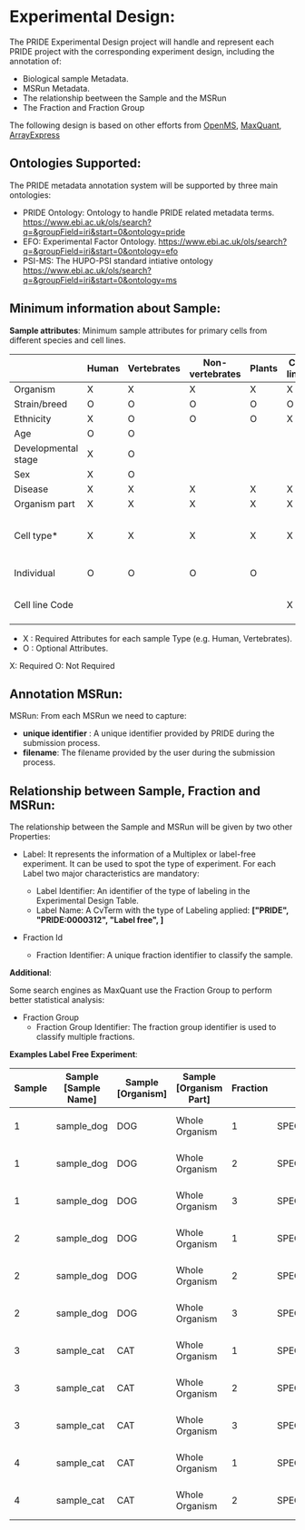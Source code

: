 Experimental Design:
====================

The PRIDE Experimental Design project will handle and represent each PRIDE project with the corresponding experiment design, including the annotation of:

- Biological sample Metadata.
- MSRun Metadata.
- The relationship beetween the Sample and the MSRun
- The Fraction and Fraction Group

The following design is based on other efforts from [OpenMS](external-examples/openms-experimental/OpenMS.md), [MaxQuant](external-examples/maxquant/mqpar-jarnuczak-phospho.xml), [ArrayExpress](external-examples/arrayexpress/ArrayExpress.md)

Ontologies Supported:
---------------------

The PRIDE metadata annotation system will be supported by three main ontologies:

- PRIDE Ontology: Ontology to handle PRIDE related metadata terms. https://www.ebi.ac.uk/ols/search?q=&groupField=iri&start=0&ontology=pride
- EFO: Experimental Factor Ontology. https://www.ebi.ac.uk/ols/search?q=&groupField=iri&start=0&ontology=efo
- PSI-MS: The HUPO-PSI standard intiative ontology https://www.ebi.ac.uk/ols/search?q=&groupField=iri&start=0&ontology=ms



Minimum information about Sample:
---------------------------------

**Sample attributes**: Minimum sample attributes for primary cells from different species and cell lines.


|                      |Human          	  | Vertebrates               | Non-vertebrates | Plants  | Cell lines | Comment |
|----------------------|------------------|---------------------------|-----------------|---------|------------|---------|
|Organism              |X                 |	  X                       |	 X	            |   X     |     X      |         |
|Strain/breed          |O	              |   O	                   	  |  O              |   O     |     O      |         |
|Ethnicity             |X                 |	  O                       |	 O	            |   O     |     X      |         |
|Age	               |O 	              |   O                       |                 |         |            |         |
|Developmental stage   |X		          |	  O	                      |                 |         |            |         |
|Sex	               |X                 |   O                       |                 |         |            |         |
|Disease	           |X                 |   X		                  |  X              |  X      |     X      |         |
|Organism part	       |X                 |   X                       |  X              |  X      |     X      |         |
|Cell type*	           |X                 |   X                       |  X              |  X      |     X      | * if known, see comment below |
|Individual	           |O                 |	  O		                  |  O              |  O      |            |donor or animal ID |
|Cell line	Code           |                  |                           |                 |         |     X      |name of commercial cell line |

- X : Required Attributes for each sample Type (e.g. Human, Vertebrates).
- O : Optional Attributes.


X: Required
O: Not Required

Annotation MSRun:
-----------------

MSRun: From each MSRun we need to capture:
   - **unique identifier** : A unique identifier provided by PRIDE during the submission process.
   - **filename**: The filename provided by the user during the submission process.

Relationship between Sample, Fraction and MSRun:
--------------------------------------------

The relationship between the Sample and MSRun will be given by two other Properties:

- Label: It represents the information of a Multiplex or label-free experiment. It can be used to spot the type of experiment. For each Label two major characteristics are mandatory:
    - Label Identifier: An identifier of the type of labeling in the Experimental Design Table.
    - Label Name: A CvTerm with the type of Labeling applied:  **\["PRIDE", "PRIDE:0000312", "Label free", ]**

- Fraction Id
    - Fraction Identifier: A unique fraction identifier to classify the sample.

**Additional**:

Some search engines as MaxQuant use the Fraction Group to perform better statistical analysis:

- Fraction Group
    - Fraction Group Identifier: The fraction group identifier is used to classify multiple fractions.


**Examples Label Free Experiment**:

Sample |Sample \[Sample Name] | Sample \[Organism] | Sample \[Organism Part] |  Fraction    | Spectra_Filepath                            | Label                        | Technical replicate                 | Note:                |
|------|----------------------|--------------------|-------------------------|--------------|---------------------------------------------|------------------------------|-------------------------------------|----------------------|
| 1    | sample_dog           | DOG                | Whole Organism          |1            | SPECTRAFILE_DOG_F1_TR1.mzML                  | label free sample                            | 1                                   |                      |
| 1    | sample_dog           | DOG                | Whole Organism          |2            | SPECTRAFILE_DOG_F2_TR1.mzML                  | label free sample                            | 1                                   |                      |
| 1    | sample_dog           | DOG                | Whole Organism          |3            | SPECTRAFILE_DOG_F3_TR1.mzML                  | label free sample                            | 1                                   |                      |
| 2    | sample_dog           | DOG                | Whole Organism          |1            | SPECTRAFILE_DOG_F1_TR2.mzML                  | label free sample                            | 1                                   |                      |
| 2    | sample_dog           | DOG                | Whole Organism          |2            | SPECTRAFILE_DOG_F2_TR2.mzML                  | label free sample                            | 1                                   |                      |
| 2    | sample_dog           | DOG                | Whole Organism          |3            | SPECTRAFILE_DOG_F3_TR2.mzML                  | label free sample                            | 1                                   |                      |
| 3    | sample_cat           | CAT                | Whole Organism          |1            | SPECTRAFILE_CAT_F1_TR1.mzML                  | label free sample                            | 1                                   |                      |
| 3    | sample_cat           | CAT                | Whole Organism          |2            | SPECTRAFILE_CAT_F2_TR1.mzML                  | label free sample                            | 1                                   |                      |
| 3    | sample_cat           | CAT                | Whole Organism          |3            | SPECTRAFILE_CAT_F3_TR1.mzML                  | label free sample                            | 1                                   |                      |
| 4    | sample_cat           | CAT                | Whole Organism          |1            | SPECTRAFILE_CAT_F1_TR2.mzML                  | label free sample                            | 1                                   |                      |
| 4    | sample_cat           | CAT                | Whole Organism          |2            | SPECTRAFILE_CAT_F2_TR2.mzML                  | label free sample                            | 1                                   |                      |
